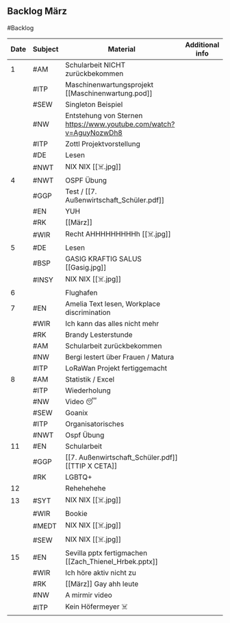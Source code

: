 ## Backlog März
#Backlog

| Date | Subject | Material                                                           | Additional info |
| ---- | ------- | ------------------------------------------------------------------ | --------------- |
| 1    | #AM     | Schularbeit NICHT zurückbekommen                                   |                 |
|      | #ITP    | Maschinenwartungsprojekt [[Maschinenwartung.pod]]                  |                 |
|      | #SEW    | Singleton Beispiel                                                 |                 |
|      | #NW     | Entstehung von Sternen https://www.youtube.com/watch?v=AguyNozwDh8 |                 |
|      | #ITP    | Zottl Projektvorstellung                                           |                 |
|      | #DE     | Lesen                                                              |                 |
|      | #NWT    | NIX NIX [[☠️.jpg]]                                                 |                 |
| 4    | #NWT    | OSPF Übung                                                         |                 |
|      | #GGP    | Test / [[7. Außenwirtschaft_Schüler.pdf]]                          |                 |
|      | #EN     | YUH                                                                |                 |
|      | #RK     | [[März]]                                                           |                 |
|      | #WIR    | Recht AHHHHHHHHHh [[☠️.jpg]]                                       |                 |
| 5    | #DE     | Lesen                                                              |                 |
|      | #BSP    | GASIG KRAFTIG SALUS [[Gasig.jpg]]                                  |                 |
|      | #INSY   | NIX NIX [[☠️.jpg]]                                                 |                 |
| 6    |         | Flughafen                                                          |                 |
| 7    | #EN     | Amelia Text lesen, Workplace discrimination                        |                 |
|      | #WIR    | Ich kann das alles nicht mehr                                      |                 |
|      | #RK     | Brandy Lesterstunde                                                |                 |
|      | #AM     | Schularbeit zurückbekommen                                         |                 |
|      | #NW     | Bergi lestert über Frauen / Matura                                 |                 |
|      | #ITP    | LoRaWan Projekt fertiggemacht                                      |                 |
| 8    | #AM     | Statistik / Excel                                                  |                 |
|      | #ITP    | Wiederholung                                                       |                 |
|      | #NW     | Video 😴                                                           |                 |
|      | #SEW    | Goanix                                                             |                 |
|      | #ITP    | Organisatorisches                                                  |                 |
|      | #NWT    | Ospf Übung                                                         |                 |
| 11   | #EN     | Schularbeit                                                        |                 |
|      | #GGP    | [[7. Außenwirtschaft_Schüler.pdf]] [[TTIP X CETA]]                 |                 |
|      | #RK     | LGBTQ+                                                             |                 |
| 12   |         | Rehehehehe                                                         |                 |
| 13   | #SYT    | NIX NIX [[☠️.jpg]]                                                 |                 |
|      | #WIR    | Bookie                                                             |                 |
|      | #MEDT   | NIX NIX [[☠️.jpg]]                                                 |                 |
|      | #SEW    | NIX NIX [[☠️.jpg]]                                                 |                 |
| 15   | #EN     | Sevilla pptx fertigmachen [[Zach_Thienel_Hrbek.pptx]]              |                 |
|      | #WIR    | Ich höre aktiv nicht zu                                            |                 |
|      | #RK     | [[März]] Gay ahh leute                                             |                 |
|      | #NW     | A mirmir video                                                     |                 |
|      | #ITP    | Kein Höfermeyer ☠️                                                 |                 |
